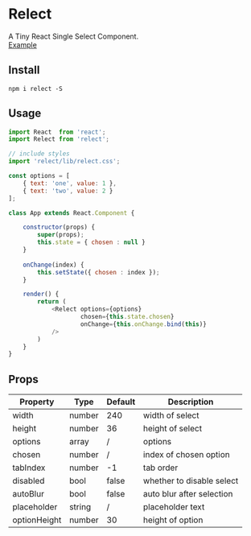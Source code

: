 # Relect
A Tiny React Single Select Component.    
[Example](http://chenjiahan.github.io/relect/)

## Install

    npm i relect -S

## Usage
``` javascript
import React  from 'react';
import Relect from 'relect';

// include styles
import 'relect/lib/relect.css';

const options = [
    { text: 'one', value: 1 },
    { text: 'two', value: 2 }
];

class App extends React.Component {

    constructor(props) {
        super(props);
        this.state = { chosen : null }
    }
    
    onChange(index) {
        this.setState({ chosen : index });
    }

    render() {
        return (
            <Relect options={options}
                    chosen={this.state.chosen}
                    onChange={this.onChange.bind(this)}
            />
        )
    }
}
```
## Props

Property|Type|Default|Description
---|---|---|---
width|number|240|width of select
height|number|36|height of select
options|array|/|options
chosen|number|/|index of chosen option
tabIndex|number|-1|tab order
disabled|bool|false|whether to disable select
autoBlur|bool|false|auto blur after selection 
placeholder|string|/|placeholder text
optionHeight|number|30|height of option
